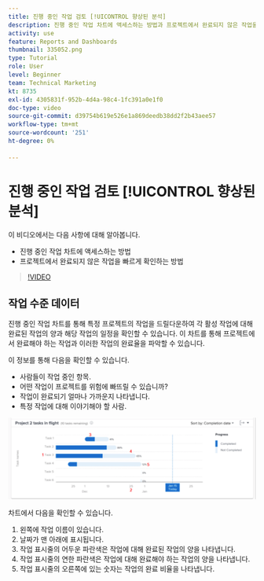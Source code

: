 ```yaml
---
title: 진행 중인 작업 검토 [!UICONTROL 향상된 분석]
description: 진행 중인 작업 차트에 액세스하는 방법과 프로젝트에서 완료되지 않은 작업을 빠르게 확인하는 방법을 알아봅니다. 모든 작업은 Workfront에서 수행됩니다.
activity: use
feature: Reports and Dashboards
thumbnail: 335052.png
type: Tutorial
role: User
level: Beginner
team: Technical Marketing
kt: 8735
exl-id: 4305831f-952b-4d4a-98c4-1fc391a0e1f0
doc-type: video
source-git-commit: d39754b619e526e1a869deedb38dd2f2b43aee57
workflow-type: tm+mt
source-wordcount: '251'
ht-degree: 0%

---
```


# 진행 중인 작업 검토 [!UICONTROL 향상된 분석]

이 비디오에서는 다음 사항에 대해 알아봅니다.

* 진행 중인 작업 차트에 액세스하는 방법
* 프로젝트에서 완료되지 않은 작업을 빠르게 확인하는 방법

>[!VIDEO](https://video.tv.adobe.com/v/335052/?quality=12)

## 작업 수준 데이터

진행 중인 작업 차트를 통해 특정 프로젝트의 작업을 드릴다운하여 각 활성 작업에 대해 완료된 작업의 양과 해당 작업의 일정을 확인할 수 있습니다. 이 차트를 통해 프로젝트에서 완료해야 하는 작업과 이러한 작업의 완료율을 파악할 수 있습니다.

이 정보를 통해 다음을 확인할 수 있습니다.

* 사람들이 작업 중인 항목.
* 어떤 작업이 프로젝트를 위험에 빠뜨릴 수 있습니까?
* 작업이 완료되기 얼마나 가까운지 나타냅니다.
* 특정 작업에 대해 이야기해야 할 사람.

![아래 글머리 기호에 설명된 영역에 숫자가 표시된 비행 차트의 작업을 보여 주는 이미지](assets/section-2-11.png)

차트에서 다음을 확인할 수 있습니다.

1. 왼쪽에 작업 이름이 있습니다.
1. 날짜가 맨 아래에 표시됩니다.
1. 작업 표시줄의 어두운 파란색은 작업에 대해 완료된 작업의 양을 나타냅니다.
1. 작업 표시줄의 연한 파란색은 작업에 대해 완료해야 하는 작업의 양을 나타냅니다.
1. 작업 표시줄의 오른쪽에 있는 숫자는 작업의 완료 비율을 나타냅니다.
